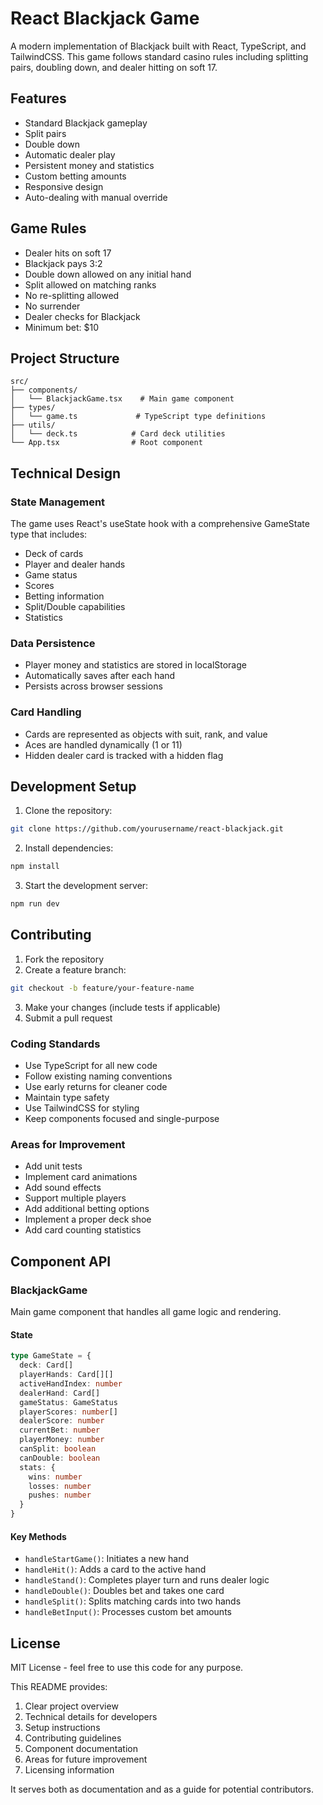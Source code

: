 # React Blackjack Game

A modern implementation of Blackjack built with React, TypeScript, and TailwindCSS. This game follows standard casino rules including splitting pairs, doubling down, and dealer hitting on soft 17.

## Features

- Standard Blackjack gameplay
- Split pairs
- Double down
- Automatic dealer play
- Persistent money and statistics
- Custom betting amounts
- Responsive design
- Auto-dealing with manual override

## Game Rules

- Dealer hits on soft 17
- Blackjack pays 3:2
- Double down allowed on any initial hand
- Split allowed on matching ranks
- No re-splitting allowed
- No surrender
- Dealer checks for Blackjack
- Minimum bet: $10

## Project Structure

```
src/
├── components/
│   └── BlackjackGame.tsx    # Main game component
├── types/
│   └── game.ts             # TypeScript type definitions
├── utils/
│   └── deck.ts            # Card deck utilities
└── App.tsx                # Root component
```

## Technical Design

### State Management

The game uses React's useState hook with a comprehensive GameState type that includes:
- Deck of cards
- Player and dealer hands
- Game status
- Scores
- Betting information
- Split/Double capabilities
- Statistics

### Data Persistence

- Player money and statistics are stored in localStorage
- Automatically saves after each hand
- Persists across browser sessions

### Card Handling

- Cards are represented as objects with suit, rank, and value
- Aces are handled dynamically (1 or 11)
- Hidden dealer card is tracked with a hidden flag

## Development Setup

1. Clone the repository:
```bash
git clone https://github.com/yourusername/react-blackjack.git
```

2. Install dependencies:
```bash
npm install
```

3. Start the development server:
```bash
npm run dev
```

## Contributing

1. Fork the repository
2. Create a feature branch:
```bash
git checkout -b feature/your-feature-name
```

3. Make your changes (include tests if applicable)
4. Submit a pull request

### Coding Standards

- Use TypeScript for all new code
- Follow existing naming conventions
- Use early returns for cleaner code
- Maintain type safety
- Use TailwindCSS for styling
- Keep components focused and single-purpose

### Areas for Improvement

- Add unit tests
- Implement card animations
- Add sound effects
- Support multiple players
- Add additional betting options
- Implement a proper deck shoe
- Add card counting statistics

## Component API

### BlackjackGame

Main game component that handles all game logic and rendering.

#### State

```typescript
type GameState = {
  deck: Card[]
  playerHands: Card[][]
  activeHandIndex: number
  dealerHand: Card[]
  gameStatus: GameStatus
  playerScores: number[]
  dealerScore: number
  currentBet: number
  playerMoney: number
  canSplit: boolean
  canDouble: boolean
  stats: {
    wins: number
    losses: number
    pushes: number
  }
}
```

#### Key Methods

- `handleStartGame()`: Initiates a new hand
- `handleHit()`: Adds a card to the active hand
- `handleStand()`: Completes player turn and runs dealer logic
- `handleDouble()`: Doubles bet and takes one card
- `handleSplit()`: Splits matching cards into two hands
- `handleBetInput()`: Processes custom bet amounts

## License

MIT License - feel free to use this code for any purpose.

This README provides:
1. Clear project overview
2. Technical details for developers
3. Setup instructions
4. Contributing guidelines
5. Component documentation
6. Areas for future improvement
7. Licensing information

It serves both as documentation and as a guide for potential contributors.